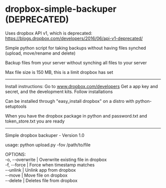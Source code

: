 dropbox-simple-backuper (DEPRECATED)
=======================

Uses dropbox API v1, which is deprecated: https://blogs.dropbox.com/developers/2016/06/api-v1-deprecated/

Simple python script for taking backups without having files synched (upload, move/rename and delete)

Backup files from your server without synching all files to your server

Max file size is 150 MB, this is a limit dropbox has set

------------------------------------------------------------------------

Install instructions: Go to www.dropbox.com/developers
Get a app key and secret, and the development kits. Follow installations

Can be installed through "easy_install dropbox" on a distro with python-setuptools

When you have the dropbox package in python and password.txt and token_store.txt you are ready

------------------------------------------------------------------------



Simple dropbox backuper - Version 1.0  

usage: python upload.py -fov /path/to/file  

OPTIONS:  
    -o, --overwrite  | Overwrite existing file in dropbox  
    -f, --force      | Force when timestamp matches  
    --unlink         | Unlink app from dropbox  
    --move           | Move file on dropbox  
    --delete         | Deletes file from dropbox  

